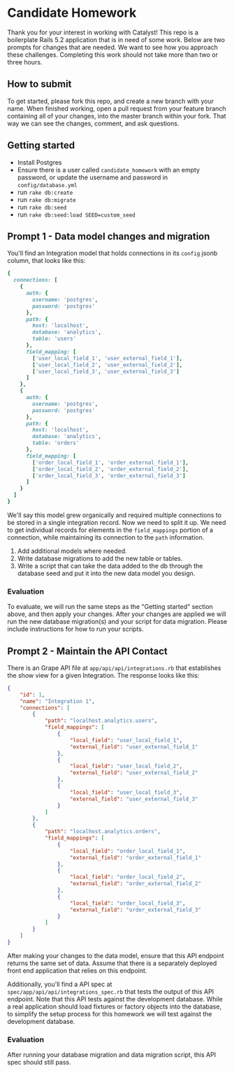 # Candidate Homework

Thank you for your interest in working with Catalyst! This repo is a boilerplate Rails 5.2 application that is in need of some work. Below are two prompts for changes that are needed. We want to see how you approach these challenges. Completing this work should not take more than two or three hours.

## How to submit

To get started, please fork this repo, and create a new branch with your name. When finished working, open a pull request from your feature branch containing all of your changes, into the master branch within your fork. That way we can see the changes, comment, and ask questions.

## Getting started

* Install Postgres
* Ensure there is a user called `candidate_homework` with an empty password, or update the username and password in `config/database.yml`
* run `rake db:create`
* run `rake db:migrate`
* run `rake db:seed`
* run `rake db:seed:load SEED=custom_seed`

## Prompt 1 - Data model changes and migration

You'll find an Integration model that holds connections in its `config` jsonb column, that looks like this:

````ruby
{
  connections: [
    {
      auth: {
        username: 'postgres',
        password: 'postgres'
      },
      path: {
        host: 'localhost',
        database: 'analytics',
        table: 'users'
      },
      field_mapping: [
        ['user_local_field_1', 'user_external_field_1'],
        ['user_local_field_2', 'user_external_field_2'],
        ['user_local_field_3', 'user_external_field_3']
      ]
    },
    {
      auth: {
        username: 'postgres',
        password: 'postgres'
      },
      path: {
        host: 'localhost',
        database: 'analytics',
        table: 'orders'
      },
      field_mapping: [
        ['order_local_field_1', 'order_external_field_1'],
        ['order_local_field_2', 'order_external_field_2'],
        ['order_local_field_3', 'order_external_field_3']
      ]
    }
  ]
}
````

We'll say this model grew organically and required multiple connections to be stored in a single integration record. Now we need to split it up. We need to get individual records for elements in the `field_mappings` portion of a connection, while maintaining its connection to the `path` information.

1. Add additional models where needed.
2. Write database migrations to add the new table or tables.
3. Write a script that can take the data added to the db through the database seed and put it into the new data model you design.

### Evaluation

To evaluate, we will run the same steps as the "Getting started" section above, and then apply your changes. After your changes are applied we will run the new database migration(s) and your script for data migration. Please include instructions for how to run your scripts.

## Prompt 2 - Maintain the API Contact

There is an Grape API file at `app/api/api/integrations.rb` that establishes the show view for a given Integration. The response looks like this:

````json
{
    "id": 1,
    "name": "Integration 1",
    "connections": [
        {
            "path": "localhost.analytics.users",
            "field_mappings": [
                {
                    "local_field": "user_local_field_1",
                    "external_field": "user_external_field_1"
                },
                {
                    "local_field": "user_local_field_2",
                    "external_field": "user_external_field_2"
                },
                {
                    "local_field": "user_local_field_3",
                    "external_field": "user_external_field_3"
                }
            ]
        },
        {
            "path": "localhost.analytics.orders",
            "field_mappings": [
                {
                    "local_field": "order_local_field_1",
                    "external_field": "order_external_field_1"
                },
                {
                    "local_field": "order_local_field_2",
                    "external_field": "order_external_field_2"
                },
                {
                    "local_field": "order_local_field_3",
                    "external_field": "order_external_field_3"
                }
            ]
        }
    ]
}
````

After making your changes to the data model, ensure that this API endpoint returns the same set of data. Assume that there is a separately deployed front end application that relies on this endpoint.

Additionally, you'll find a API spec at `spec/app/api/api/integrations_spec.rb` that tests the output of this API endpoint. Note that this API tests against the development database. While a real application should load fixtures or factory objects into the database, to simplify the setup process for this homework we will test against the development database.

### Evaluation

After running your database migration and data migration script, this API spec should still pass.
